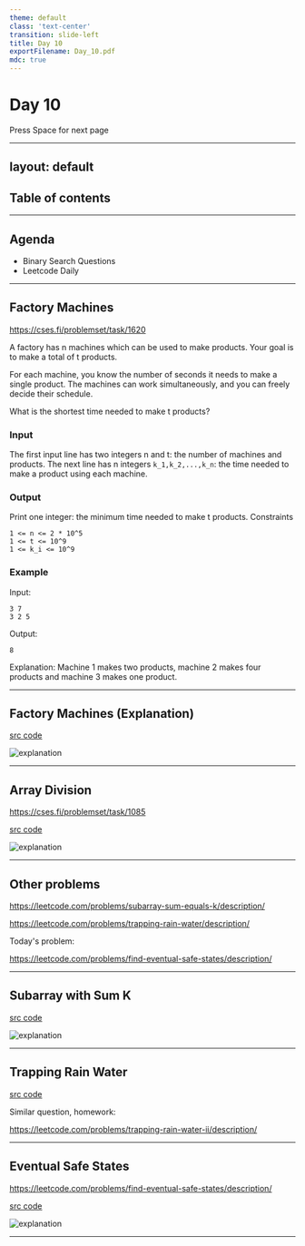 ```yaml
---
theme: default
class: 'text-center'
transition: slide-left
title: Day 10
exportFilename: Day_10.pdf
mdc: true
---
```


# Day 10


<div class="pt-12">
  <span @click="$slidev.nav.next" class="px-2 py-1 rounded cursor-pointer" flex="~ justify-center items-center gap-2" hover="bg-white bg-opacity-10">
    Press Space for next page <div class="i-carbon:arrow-right inline-block"/>
  </span>
</div>

---
layout: default
---

## Table of contents

<Toc columns=3></Toc>

---

## Agenda

- Binary Search Questions
- Leetcode Daily

---

## Factory Machines

https://cses.fi/problemset/task/1620

A factory has n machines which can be used to make products. Your goal is to make a total of t products.

For each machine, you know the number of seconds it needs to make a single product. The machines can work simultaneously, and you can freely decide their schedule.

What is the shortest time needed to make t products?

### Input

The first input line has two integers n and t: the number of machines and products.
The next line has n integers `k_1,k_2,...,k_n`: the time needed to make a product using each machine.

### Output

Print one integer: the minimum time needed to make t products.
Constraints

```
1 <= n <= 2 * 10^5
1 <= t <= 10^9
1 <= k_i <= 10^9
```

### Example

Input:
```
3 7
3 2 5
```

Output:
```
8
```

Explanation: Machine 1 makes two products, machine 2 makes four products and machine 3 makes one product.

---

## Factory Machines (Explanation)

[src code](../../code/src/cses/FactoryMachines.java)

![explanation](../images/factoryMachines.svg)

---

## Array Division

https://cses.fi/problemset/task/1085

[src code](../../code/src/cses/ArrayDivision.java)

![explanation](../images/arrayDivision.svg)

---

## Other problems

https://leetcode.com/problems/subarray-sum-equals-k/description/

https://leetcode.com/problems/trapping-rain-water/description/

Today's problem:

https://leetcode.com/problems/find-eventual-safe-states/description/

---

## Subarray with Sum K

[src code](../../code/src/leetcode/SubarraySumK.java)

![explanation](../images/subarraySumK.svg)

---

## Trapping Rain Water

[src code](../../code/src/leetcode/RainwaterTrapping.java)

Similar question, homework:

https://leetcode.com/problems/trapping-rain-water-ii/description/

---

## Eventual Safe States

https://leetcode.com/problems/find-eventual-safe-states/description/

[src code](../../code/src/leetcode/daily/EventualSafe.java)

![explanation](../images/eventualSafe.svg)

---
